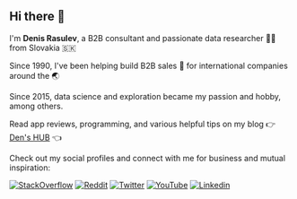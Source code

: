 ## Hi there 👋
I'm **Denis Rasulev**, a B2B consultant and passionate data researcher 👨‍💻 from Slovakia 🇸🇰  

Since 1990, I've been helping build B2B sales 🤝 for international companies around the 🌏  

Since 2015, data science and exploration became my passion and hobby, among others.  

Read app reviews, programming, and various helpful tips on my blog 👉 [Den's HUB](https://denshub.com/) 👈

Сheck out my social profiles and connect with me for business and mutual inspiration:

<!-- Use https://shields.io/ to generate badges -->

[![StackOverflow](https://img.shields.io/stackexchange/stackoverflow/r/4440387?label=StackOverflow)](https://stackoverflow.com/users/4440387/denis-rasulev)
[![Reddit](https://img.shields.io/reddit/user-karma/combined/ranklord?label=Reddit&style=social)](https://www.reddit.com/user/RankLord/)
[![Twitter](https://img.shields.io/twitter/follow/denisrasulev?label=Twitter&style=social)](https://twitter.com/denisrasulev)
[![YouTube](https://img.shields.io/youtube/channel/subscribers/UCwbYMwZ3HcRVgymkjSsbqpw?label=YouTube&style=social)](https://www.youtube.com/c/denisrasulev/)
[![Linkedin](https://img.shields.io/badge/-LinkedIn-blue?style=flat&logo=Linkedin&logoColor=white)](https://www.linkedin.com/in/denisrasulev/)
